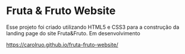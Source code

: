 # Fruta & Fruto Website

Esse projeto foi criado utilizando HTML5 e CSS3 para a construção da landing page do site Fruta&Fruto.
Em desenvolvimento

https://carolruo.github.io/fruta-fruto-website/
